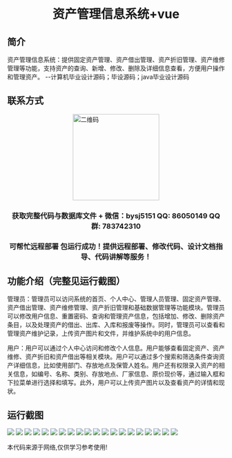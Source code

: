 <p><h1 align="center">资产管理信息系统+vue</h1></p>

## 简介
资产管理信息系统：提供固定资产管理、资产借出管理、资产折旧管理、资产维修管理等功能，支持资产的查询、新增、修改、删除及详细信息查看，方便用户操作和管理资产。    --计算机毕业设计源码；毕设源码；java毕业设计源码


## 联系方式
<img src="https://bs-1329754181.cos.ap-shanghai.myqcloud.com/wx.jpg" alt="二维码" style="display: block; margin: 0 auto;" width="200px">
<p><h3 align="center">获取完整代码与数据库文件 + 微信：bysj5151 QQ: 86050149 QQ群: 783742310</h3></p>
<p><h3 align="center">可帮忙远程部署 包运行成功！提供远程部署、修改代码、设计文档指导、代码讲解等服务！</h3></p>

## 功能介绍（完整见运行截图）
管理员：管理员可以访问系统的首页、个人中心、管理人员管理、固定资产管理、资产借出管理、资产维修管理、资产折旧管理和基础数据管理等功能模块。管理员可以修改用户信息、重置密码、查询和管理资产信息，包括增加、修改、删除资产条目，以及处理资产的借出、出库、入库和报废等操作。同时，管理员可以查看和管理资产维护记录，上传资产图片和文件，并维护系统中的用户信息。

用户：用户可以通过个人中心访问和修改个人信息。用户能够查看固定资产、资产维修、资产折旧和资产借出等相关模块。用户可以通过多个搜索和筛选条件查询资产详细信息，比如使用部门、存放地点及保管人姓名。用户还有权限录入资产的相关信息，如编号、名称、类别、存放地点、厂家信息、原价现价等，通过输入框和下拉菜单进行选择和填写。此外，用户可以上传资产图片以及查看资产的详情和现状。


## 运行截图
![](https://bs-1329754181.cos.ap-shanghai.myqcloud.com/ssm/AssetManagementSystem/img/001.jpg)
![](https://bs-1329754181.cos.ap-shanghai.myqcloud.com/ssm/AssetManagementSystem/img/002.jpg)
![](https://bs-1329754181.cos.ap-shanghai.myqcloud.com/ssm/AssetManagementSystem/img/003.jpg)
![](https://bs-1329754181.cos.ap-shanghai.myqcloud.com/ssm/AssetManagementSystem/img/004.jpg)
![](https://bs-1329754181.cos.ap-shanghai.myqcloud.com/ssm/AssetManagementSystem/img/005.jpg)
![](https://bs-1329754181.cos.ap-shanghai.myqcloud.com/ssm/AssetManagementSystem/img/006.jpg)
![](https://bs-1329754181.cos.ap-shanghai.myqcloud.com/ssm/AssetManagementSystem/img/007.jpg)
![](https://bs-1329754181.cos.ap-shanghai.myqcloud.com/ssm/AssetManagementSystem/img/008.jpg)
![](https://bs-1329754181.cos.ap-shanghai.myqcloud.com/ssm/AssetManagementSystem/img/009.jpg)
![](https://bs-1329754181.cos.ap-shanghai.myqcloud.com/ssm/AssetManagementSystem/img/010.jpg)
![](https://bs-1329754181.cos.ap-shanghai.myqcloud.com/ssm/AssetManagementSystem/img/011.jpg)
![](https://bs-1329754181.cos.ap-shanghai.myqcloud.com/ssm/AssetManagementSystem/img/012.jpg)
![](https://bs-1329754181.cos.ap-shanghai.myqcloud.com/ssm/AssetManagementSystem/img/013.jpg)
![](https://bs-1329754181.cos.ap-shanghai.myqcloud.com/ssm/AssetManagementSystem/img/014.jpg)
![](https://bs-1329754181.cos.ap-shanghai.myqcloud.com/ssm/AssetManagementSystem/img/015.jpg)
![](https://bs-1329754181.cos.ap-shanghai.myqcloud.com/ssm/AssetManagementSystem/img/016.jpg)
![](https://bs-1329754181.cos.ap-shanghai.myqcloud.com/ssm/AssetManagementSystem/img/017.jpg)
![](https://bs-1329754181.cos.ap-shanghai.myqcloud.com/ssm/AssetManagementSystem/img/018.jpg)
![](https://bs-1329754181.cos.ap-shanghai.myqcloud.com/ssm/AssetManagementSystem/img/019.jpg)
![](https://bs-1329754181.cos.ap-shanghai.myqcloud.com/ssm/AssetManagementSystem/img/020.jpg)

<p>本代码来源于网络,仅供学习参考使用!</p>
